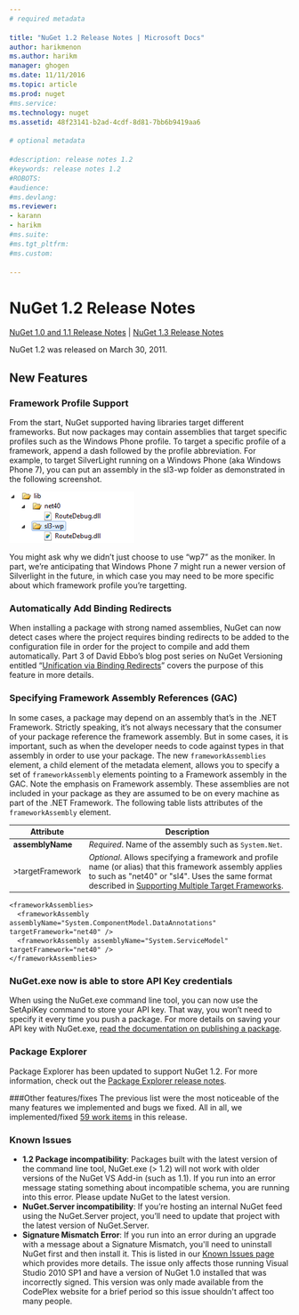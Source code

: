 ```yaml
--- 
# required metadata 
 
title: "NuGet 1.2 Release Notes | Microsoft Docs"
author: harikmenon
ms.author: harikm 
manager: ghogen 
ms.date: 11/11/2016 
ms.topic: article 
ms.prod: nuget 
#ms.service: 
ms.technology: nuget 
ms.assetid: 48f23141-b2ad-4cdf-8d81-7bb6b9419aa6
 
# optional metadata 
 
#description: release notes 1.2
#keywords: release notes 1.2
#ROBOTS: 
#audience: 
#ms.devlang: 
ms.reviewer:  
- karann 
- harikm 
#ms.suite:  
#ms.tgt_pltfrm: 
#ms.custom: 
 
--- 
```



# NuGet 1.2 Release Notes

[NuGet 1.0 and 1.1 Release Notes](../release-notes/nuget-1.1.md) | [NuGet 1.3 Release Notes](../release-notes/nuget-1.3.md)

NuGet 1.2 was released on March 30, 2011.

## New Features

### Framework Profile Support
From the start, NuGet supported having libraries target different frameworks. But now packages may contain assemblies 
that target specific profiles such as the Windows Phone profile. To target a specific profile of a framework, append 
a dash followed by the profile abbreviation. For example, to target SilverLight running on a Windows Phone (aka Windows 
Phone 7), you can put an assembly in the sl3-wp folder as demonstrated in the following screenshot.

![Framework Profile Folder Layout](./media/framework-profile-support.png)

You might ask why we didn’t just choose to use “wp7” as the moniker. In part, we’re anticipating that Windows Phone 7 
might run a newer version of Silverlight in the future, in which case you may need to be more specific about which 
framework profile you’re targetting.

### Automatically Add Binding Redirects
When installing a package with strong named assemblies, NuGet can now detect cases where the project requires binding 
redirects to be added to the configuration file in order for the project to compile and add them automatically. Part 
3 of David Ebbo’s blog post series on NuGet Versioning entitled “[Unification via Binding Redirects](http://blog.davidebbo.com/2011/01/nuget-versioning-part-3-unification-via.html)” 
covers the purpose of this feature in more details.

### Specifying Framework Assembly References (GAC)
In some cases, a package may depend on an assembly that’s in the .NET Framework. Strictly speaking, it’s not always 
necessary that the consumer of your package reference the framework assembly. But in some cases, it is important, 
such as when the developer needs to code against types in that assembly in order to use your package. The new 
`frameworkAssemblies` element, a child element of the metadata element, allows you to specify a set of 
`frameworkAssembly` elements pointing to a Framework assembly in the GAC. Note the emphasis on Framework assembly. 
These assemblies are not included in your package as they are assumed to be on every machine  as part of the .NET 
Framework. The following table lists attributes of the `frameworkAssembly` element.


|Attribute |Description|
|----------------|-----------|
|<strong>assemblyName</strong>|<em>Required</em>. Name of the assembly such as ```System.Net```.|
|>targetFramework|<em>Optional</em>. Allows specifying a framework and profile name (or alias) that this framework assembly applies to such as "net40" or "sl4". Uses the same format described in  <a href="../create-packages/supporting-multiple-target-frameworks" title="Supporting Multiple .NET Framework Versions">Supporting Multiple Target Frameworks</a>.|

    <frameworkAssemblies>
      <frameworkAssembly assemblyName="System.ComponentModel.DataAnnotations" targetFramework="net40" />
      <frameworkAssembly assemblyName="System.ServiceModel" targetFramework="net40" />
    </frameworkAssemblies>

### NuGet.exe now is able to store API Key credentials

When using the NuGet.exe command line tool, you can now use the SetApiKey command to store your API key. That way, 
you won’t need to specify it every time you push a package. For more details on saving your API key with NuGet.exe, 
[read the documentation on publishing a package](../create-packages/publish-a-package).

### Package Explorer
Package Explorer has been updated to support NuGet 1.2. For more information, check out the 
[Package Explorer release notes](http://nuget.codeplex.com/wikipage?title=New%20features%20in%20NuGet%20Package%20Explorer%201.0).

###Other features/fixes
The previous list were the most noticeable of the many features we implemented and bugs we fixed. All in all, we 
implemented/fixed [59 work items](http://nuget.codeplex.com/workitem/list/advanced?keyword=&status=All&type=All&priority=All&release=NuGet%201.2&assignedTo=All&component=All&sortField=Votes&sortDirection=Descending&page=0) 
in this release.

### Known Issues

* **1.2 Package incompatibility**: Packages built with the latest version of the command line tool, NuGet.exe (> 1.2) 
will not work with older versions of the NuGet VS Add-in (such as 1.1). If you run into an error message stating 
something about incompatible schema, you are running into this error. Please update NuGet to the latest version.
* **NuGet.Server incompatibility**: If you’re hosting an internal NuGet feed using the NuGet.Server project, you’ll 
need to update that project with the latest version of NuGet.Server.
* **Signature Mismatch Error**: If you run into an error during an upgrade with a message about a Signature Mismatch, 
you'll need to uninstall NuGet first and then install it. This is listed in our [Known Issues page](/nuget/release-notes/Known-Issues) 
which provides more details. The issue only affects those running Visual Studio 2010 SP1 and have a version of NuGet 
1.0 installed that was incorrectly signed. This version was only made available from the CodePlex website for a brief 
period so this issue shouldn't affect too many people.
